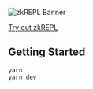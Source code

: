 ![zkREPL Banner](https://github.com/antimatter15/zkrepl/blob/main/src/data/banner.png?raw=true)

[Try out zkREPL](https://zkrepl.dev/)

## Getting Started

```
yarn
yarn dev
```
